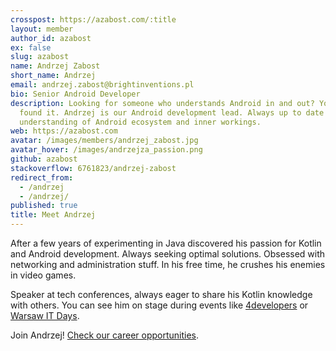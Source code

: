 ```yaml
---
crosspost: https://azabost.com/:title
layout: member
author_id: azabost
ex: false
slug: azabost
name: Andrzej Zabost
short_name: Andrzej
email: andrzej.zabost@brightinventions.pl
bio: Senior Android Developer
description: Looking for someone who understands Android in and out? You've
  found it. Andrzej is our Android development lead. Always up to date with deep
  understanding of Android ecosystem and inner workings.
web: https://azabost.com
avatar: /images/members/andrzej_zabost.jpg
avatar_hover: /images/andrzejza_passion.png
github: azabost
stackoverflow: 6761823/andrzej-zabost
redirect_from:
  - /andrzej
  - /andrzej/
published: true
title: Meet Andrzej
---
```

After a few years of experimenting in Java discovered his passion for Kotlin and Android development. Always seeking optimal solutions. Obsessed with networking and administration stuff. In his free time, he crushes his enemies in video games.

Speaker at tech conferences, always eager to share his Kotlin knowledge with others. You can see him on stage during events like [4developers](https://4developers.org.pl) or [Warsaw IT Days](https://warszawskiedniinformatyki.pl/en/).

Join Andrzej! [Check our career opportunities](/career).